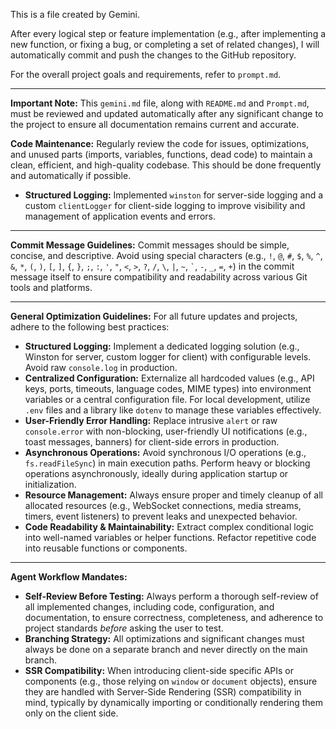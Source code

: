 This is a file created by Gemini.

After every logical step or feature implementation (e.g., after implementing a new function, or fixing a bug, or completing a set of related changes), I will automatically commit and push the changes to the GitHub repository.

For the overall project goals and requirements, refer to `prompt.md`.

---

**Important Note:** This `gemini.md` file, along with `README.md` and `Prompt.md`, must be reviewed and updated automatically after any significant change to the project to ensure all documentation remains current and accurate.

**Code Maintenance:** Regularly review the code for issues, optimizations, and unused parts (imports, variables, functions, dead code) to maintain a clean, efficient, and high-quality codebase. This should be done frequently and automatically if possible.

*   **Structured Logging:** Implemented `winston` for server-side logging and a custom `clientLogger` for client-side logging to improve visibility and management of application events and errors.

---

**Commit Message Guidelines:** Commit messages should be simple, concise, and descriptive. Avoid using special characters (e.g., `!`, `@`, `#`, `$`, `%`, `^`, `&`, `*`, `(`, `)`, `[`, `]`, `{`, `}`, `;`, `:`, `'`, `"`, `<`, `>`, `?`, `/`, `\`, `|`, `~`, `` ` ``, `-`, `_`, `=`, `+`) in the commit message itself to ensure compatibility and readability across various Git tools and platforms.

---

**General Optimization Guidelines:** For all future updates and projects, adhere to the following best practices:

*   **Structured Logging:** Implement a dedicated logging solution (e.g., Winston for server, custom logger for client) with configurable levels. Avoid raw `console.log` in production.
*   **Centralized Configuration:** Externalize all hardcoded values (e.g., API keys, ports, timeouts, language codes, MIME types) into environment variables or a central configuration file. For local development, utilize `.env` files and a library like `dotenv` to manage these variables effectively.
*   **User-Friendly Error Handling:** Replace intrusive `alert` or raw `console.error` with non-blocking, user-friendly UI notifications (e.g., toast messages, banners) for client-side errors in production.
*   **Asynchronous Operations:** Avoid synchronous I/O operations (e.g., `fs.readFileSync`) in main execution paths. Perform heavy or blocking operations asynchronously, ideally during application startup or initialization.
*   **Resource Management:** Always ensure proper and timely cleanup of all allocated resources (e.g., WebSocket connections, media streams, timers, event listeners) to prevent leaks and unexpected behavior.
*   **Code Readability & Maintainability:** Extract complex conditional logic into well-named variables or helper functions. Refactor repetitive code into reusable functions or components.


---

**Agent Workflow Mandates:**

*   **Self-Review Before Testing:** Always perform a thorough self-review of all implemented changes, including code, configuration, and documentation, to ensure correctness, completeness, and adherence to project standards *before* asking the user to test.
*   **Branching Strategy:** All optimizations and significant changes must always be done on a separate branch and never directly on the main branch.
*   **SSR Compatibility:** When introducing client-side specific APIs or components (e.g., those relying on `window` or `document` objects), ensure they are handled with Server-Side Rendering (SSR) compatibility in mind, typically by dynamically importing or conditionally rendering them only on the client side.